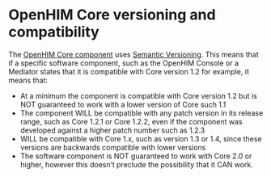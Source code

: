 # OpenHIM Core versioning and compatibility

The [OpenHIM Core component](https://github.com/jembi/openhim-core-js) uses [Semantic Versioning](http://semver.org/). This means that if a specific software component, such as the OpenHIM Console or a Mediator states that it is compatible with Core version 1.2 for example, it means that:

- At a minimum the component is compatible with Core version 1.2 but is NOT guaranteed to work with a lower version of Core such 1.1
- The component WILL be compatible with any patch version in its release range, such as Core 1.2.1 or Core 1.2.2, even if the component was developed against a higher patch number such as 1.2.3
- WILL be compatible with Core 1.x, such as version 1.3 or 1.4, since these versions are backwards compatible with lower versions
- The software component is NOT guaranteed to work with Core 2.0 or higher, however this doesn’t preclude the possibility that it CAN work.
